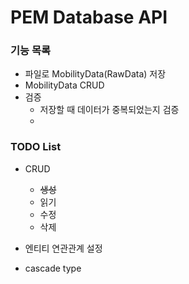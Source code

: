 # PEM Database API

### 기능 목록
* 파일로 MobilityData(RawData) 저장
* MobilityData CRUD
* 검증
    * 저장할 때 데이터가 중복되었는지 검증
    * 
    
### TODO List
* CRUD
  * ~~생성~~
  * 읽기
  * 수정
  * 삭제
  
* 엔티티 연관관계 설정
* cascade type